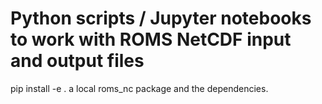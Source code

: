 # Python scripts / Jupyter notebooks to work with ROMS NetCDF input and output files

pip install -e . a local roms_nc package and the dependencies.

